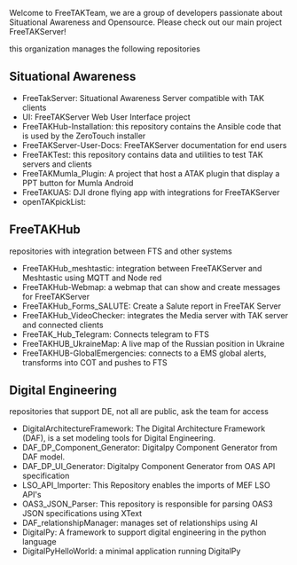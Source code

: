 Welcome to FreeTAKTeam, we are a group of developers passionate about Situational Awareness and Opensource. Please check out our main project FreeTAKServer!

this organization manages the following repositories

## Situational Awareness
- FreeTakServer: Situational Awareness Server compatible with TAK clients
- UI: FreeTAKServer Web User Interface project
- FreeTAKHub-Installation: this repository contains the Ansible code that is used by the ZeroTouch installer
-  FreeTAKServer-User-Docs: FreeTAKServer documentation for end users
-  FreeTAKTest: this repository contains data and utilities to test TAK servers and clients
-  FreeTAKMumla_Plugin: A project that host a ATAK plugin that display a PPT button for Mumla Android
-  FreeTAKUAS: DJI drone flying app with integrations for FreeTAKServer
-  openTAKpickList: 


  ## FreeTAKHub
  repositories with integration between FTS and other systems
  - FreeTAKHub_meshtastic: integration between FreeTAKServer and Meshtastic using MQTT and Node red
  - FreeTAKHub-Webmap: a webmap that can show and create messages for FreeTAKServer
  - FreeTAKHub_Forms_SALUTE: Create a Salute report in FreeTAK Server
  - FreeTAKHub_VideoChecker: integrates the Media server with TAK server and connected clients
  - FreeTAK_Hub_Telegram: Connects telegram to FTS
  - FreeTAKHUB_UkraineMap: A live map of the Russian position in Ukraine
  - FreeTAKHUB-GlobalEmergencies: connects to a EMS global alerts, transforms into COT and pushes to FTS


## Digital Engineering
repositories that support DE, not all are public, ask the team for access
  - DigitalArchitectureFramework: The Digital Architecture Framework (DAF), is a set modeling tools for Digital Engineering.
  - DAF_DP_Component_Generator: Digitalpy Component Generator from DAF model.
  -  DAF_DP_UI_Generator: Digitalpy Component Generator from OAS API specification
  -  LSO_API_Importer: This Repository enables the imports of MEF LSO API's
  -  OAS3_JSON_Parser: This repository is responsible for parsing OAS3 JSON specifications using XText
  -  DAF_relationshipManager: manages set of relationships using AI 
  -  DigitalPy: A framework to support digital engineering in the python language
  -  DigitalPyHelloWorld: a minimal application running DigitalPy
